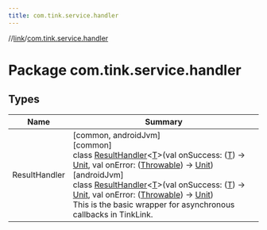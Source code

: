 ```yaml
---
title: com.tink.service.handler
---
```

//[link](../../index.html)/[com.tink.service.handler](index.html)



# Package com.tink.service.handler



## Types


| Name | Summary |
|---|---|
| ResultHandler | [common, androidJvm]<br>[common]<br>class [ResultHandler]([common]-result-handler/index.html)&lt;[T]([common]-result-handler/index.html)&gt;(val onSuccess: ([T]([common]-result-handler/index.html)) -&gt; [Unit](https://kotlinlang.org/api/latest/jvm/stdlib/kotlin/-unit/index.html), val onError: ([Throwable](https://kotlinlang.org/api/latest/jvm/stdlib/kotlin/-throwable/index.html)) -&gt; [Unit](https://kotlinlang.org/api/latest/jvm/stdlib/kotlin/-unit/index.html))<br>[androidJvm]<br>class [ResultHandler]([android-jvm]-result-handler/index.html)&lt;[T]([android-jvm]-result-handler/index.html)&gt;(val onSuccess: ([T]([android-jvm]-result-handler/index.html)) -&gt; [Unit](https://kotlinlang.org/api/latest/jvm/stdlib/kotlin/-unit/index.html), val onError: ([Throwable](https://kotlinlang.org/api/latest/jvm/stdlib/kotlin/-throwable/index.html)) -&gt; [Unit](https://kotlinlang.org/api/latest/jvm/stdlib/kotlin/-unit/index.html))<br>This is the basic wrapper for asynchronous callbacks in TinkLink. |

